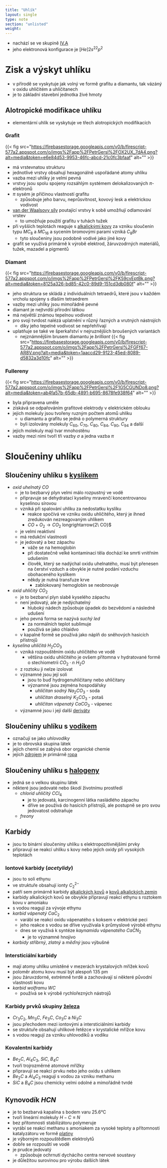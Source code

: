 ```yaml
---
title: "Uhlík"
layout: single
type: note
section: "unlisted"
weight: 
---
```

- nachází se ve skupině [IV.A](/notes/research/chemistry/inorganic-chemistry/periodic-table/tetrels)
- jeho elektronová konfigurace je $[He]2s^22p^2$
# Zisk a výskyt uhlíku
- v přírodě se vyskytuje jak volný ve formě grafitu a diamantu, tak vázáný v oxidu uhličitém a uhličitanech
- je to základní stavební jednotka živé hmoty
## Alotropické modifikace uhlíku
- elementární uhlík se vyskytuje ve třech alotropických modifikacích
### Grafit
{{< fig src="https://firebasestorage.googleapis.com/v0/b/firescript-577a2.appspot.com/o/imgs%2Fapp%2FPetrGersl%2FOX2UX_7dA4.png?alt=media&token=e6e84d53-9953-46fc-abcd-21c0fc3bfaaf" alt="" >}}
- má vrstevnatou strukturu
- jednotlivé vrstvy obsahují hexagonálně uspořádané atomy uhlíku
- vazba mezi uhlíky je velmi pevná
- vrstvy jsou spolu spojeny rozsáhlým systémem delokalizovaných $\pi$-elektronů
- $\pi$ sysém je přičinou vlastností grafitu
    - způsobuje jeho barvu, neprůsvitnost, kovový lesk a elektrickou vodivost
- [van der Waalsovy síly](/notes/research/chemistry/general-chemistry/chemical-bonds/van-der-waals-forces) poutající vrstvy k sobě umožňují odlamování vrstev
    - to umožňuje použití grafitu v tuhách tužek
- při vyšších teplotách reaguje s [alkalickými kovy](/notes/research/chemistry/inorganic-chemistry/periodic-table/alkali-metals) za vzniku sloučenin typu $MC_8$ a $MC_{16}$ a sycením bromovými parami vzniká $C_8Br$
    - tyto sloučeniny jsou podobně vodivé jako jiné kovy
- grafit se využívá primárně k výrobě elektrod, žáruvzodrných materiálů, tužek, mazadel a pigmentů
### Diamant
{{< fig src="https://firebasestorage.googleapis.com/v0/b/firescript-577a2.appspot.com/o/imgs%2Fapp%2FPetrGersl%2FK59cvEptBk.png?alt=media&token=8125a326-bd85-42c0-89d9-151cd3db080f" alt="" >}}
- jeho struktura se skládá z individuálních tetraedrů, které jsou v každém vrcholu spojeny s dlaším tetraedrem
- vazby mezi uhlíky jsou mimořádně pevné
- diamant je nejtvrdší přírodní látkou
- má největší známou tepelnou vodivost
- pro svoji tvrdost nalézá uplatnění v různý řazných a vrutných nástrojích
    - díky jeho tepelné vodivost se nepřehřívají
- uplatňuje se také ve šperkařství v nejruznějších broušených variantách
    - nejznámnějším brusem diamantu je _brilliant_
        {{< fig src="https://firebasestorage.googleapis.com/v0/b/firescript-577a2.appspot.com/o/imgs%2Fapp%2FPetrGersl%2FGFf67-AR8V.png?alt=media&token=1aaccd29-9123-45ed-8089-d5832a3d10fc" alt="" >}}
### Fullereny
{{< fig src="https://firebasestorage.googleapis.com/v0/b/firescript-577a2.appspot.com/o/imgs%2Fapp%2FPetrGersl%2F1G5CGUNDo8.png?alt=media&token=ab4fa57b-65db-4891-b695-8678fe938f64" alt="" >}}
- byla připravena uměle
- získává se odpařováním grafitové elektrody v elektrickém oblouku
- jejich molekuly jsou tvořeny ruzným počtem atomů uhlíku
    - u diamantu a grafitu se jedná o polymerná struktury
    - byli izolovány molekuly $C_{60}$, $C_{70}$, $C_{80}$, $C_{84}$, $C_{90}$, $C_{94}$ a další
- jejich molekuly mají tvar mnohostěnu
- vazby mezi nimi tvoří tři vazby $\sigma$ a jedna vazba $\pi$
# Sloučeniny uhlíku
## Sloučeniny uhlíku s [kyslíkem](/notes/research/chemistry/inorganic-chemistry/periodic-table/oxygen)
- _oxid uhelnatý_ $CO$
    - je to bezbarvý plyn velmi málo rozpustný ve vodě
    - připravuje se dehydratací kyseliny mravenčí koncentrovanou kyselinou sírovou
    - vzniká při spalování uhlíku za nedostatku kyslíku
        - reakce spočívá ve vzniku oxidu uhličitého, který je ihned zredukován nezreagovaným uhlíkem
        - $CO+O_2\longrightarrow{CO_2}$
longrightarrow{2\ CO}$
    - je velmi reaktivní
    - má redukční vlastnosti
    - je jedovatý a bez zápachu
        - váže se na hemoglobin
        - při dostatečně velké kontaminaci těla dochází ke smrti vnitřním udušením
        - člověk, který se nadýchal oxidu uhelnatého, musí být přenesen na čerství vzduch a obvykle je nutné podání vzduchu obohaceného kyslíkem
        - někdy je nutná transfuze krve
            - zablokovaný hemoglobin se neobnovuje
- _oxid uhličitý_ $CO_2$
    - je to bezbarví plyn slabě kyselého zápachu
    - není jedovatý, ale je nedýchatelný
        - hluboký nádech způsobuje úpadek do bezvědomí a následně udušení
    - jeho pevná forma se nazývá _suchý led_
        - za normálních teplot sublimuje
        - používá se jako chlaidvo
    - v kapalné formě se používá jako náplň do sněhových hasicích přístrojů
- _kyselina uhličitá_ $H_2CO_3$
    - vzniká rozpouštěním oxidu uhličitého ve vodě
        - většina oxidu uhličitého je ovšem přítomna v hydratované formě o stechiometrii $CO_2\cdot{n\ H_2O}$
    - z roztoku ji nelze izolovat
    - významné jsou její soli
        - jsou to buď hydrogenuhličitany nebo uhličitany
        - významné jsou zejména hospodářsky
            - _uhličitan sodný_ $Na_2CO_3$ - soda
            - _uhličitan draselný_ $K_2CO_3$ - potaš
            - _uhličitan vápenatý_ $CaCO_3$ - vápenec
    - významné jsou i její další [deriváty](/notes/research/chemistry/organic-chemistry/carbohydrate-derivatives/carbonic-acid-derivatives)
## Sloučeniny uhlíku s [vodíkem](/notes/research/chemistry/inorganic-chemistry/periodic-table/hydrogen)
- označují se jako _uhlovodíky_
- je to obrovská skupina látek
- jejich chemií se zabývá obor organické chemie
- jejich [zdrojem](/notes/research/chemistry/organic-chemistry/general-organic-chemistry/extraction-of-carbohydrates-from-natural-sources) je primárně [ropa](/notes/research/chemistry/organic-chemistry/general-organic-chemistry/crude-oil)
## Sloučeniny uhlíku s [halogeny](/notes/research/chemistry/inorganic-chemistry/periodic-table/halogenes)
- jedná se o velkou skupinu látek
- některé jsou jedovaté nebo škodí životnímu prostředí
    - _chlorid uhličitý_ $CCl_4$
        - je to jedovatá, karcinogenní látka nasládlého zápachu
        - dříve se používá do hasících přístrojů, ale postupně se pro svou jedovatost odstraňuje
    - _freony_
## Karbidy
- jsou to binární sloučeniny uhlíku s elektropozitivnějšími prvky
- přípravují se reakcí uhlíku s kovy nebo jejich oxidy při vysokých teplotách
### Iontové karbidy (_acetylidy_)
- jsou to soli ethynu
- ve struktuře obsahují ionty $C_2^{2-}$
- patří sem primárně karbidy [alkalických kovů](/notes/research/chemistry/inorganic-chemistry/periodic-table/alkali-metals) a [kovů alkalických zemin](/notes/research/chemistry/inorganic-chemistry/periodic-table/alkaline-earth-metals)
- karbidy alkalických kovů se obvykle připravují reakcí ethynu s roztokem kovu v amoniaku
- s vodou reagují za vývoje ethynu
- _karbid vápenatý_ $CaC_2$
    - varábí se reakcí oxidu vápenatého s koksem v elektrické peci
    - jeho reakce s vodou se dříve využívala k průmyslové výrobě ethynu
    - dnes se využívá k syntéze _kaynamidu vápenatého_ $CaCN_2$
        - je to významné hnojivo
- _karbidy stříbrný_, _zlatný_ a _měďný_ jsou výbušné
### Intersticiální karbidy
- mají atomy uhlíku umístěné v mezerách krystalových mřížek kovů
- poloměr atomu kovu musí být alespoň 135 pm
- jsou žáruvzdorné, extrémně tvrdé a zachovávají si některé původní vlastnosti kovu
- _karbid wolframu_ $WC$
    - používá se k výrobě rychlořezných nástrojů
### Karbidy prvků skupiny [železa](/notes/research/chemistry/inorganic-chemistry/periodic-table/iron)
- $Cr_3C_2$, $Mn_3C$, $Fe_3C$, $Co_3C$ a $Ni_3C$
- jsou přechodem mezi iontovými a intersticiálními karbidy
- se struktuře obsahují uhlíkové řetězce v krystalické mřížce kovu
- s vodou reagují za vzniku uhlovodíků a vodíku
### Kovalentní karbidy
- $Be_2C$, $Al_4C_3$, $SiC$, $B_4C$
- tvoří trojrozměrné atomové mřížky
- připravují se reakcí prvku nebo jeho oxidu s uhlíkem
- $Be_2C$ a $Al_4C_3$ reagují s vodou za vzniku methanu
- $SiC$ a $B_4C$ jsou chemicky velmi odolné a mimořádně tvrdé
## Kynovodík $HCN$
- je to bezbarvá kapalina s bodem varu 25.6°C
- tvoří lineární molekuly $H-C\equiv{N}$
- bez přítomnosti stabilizátoru polymeruje
- vyrábí se reakcí methanu s amoniakem za vysoké teploty a přítomnosti katalyzátoru ve formě [platiny](/notes/research/chemistry/inorganic-chemistry/periodic-table/palladium-and-platinum)
- je výborným rozpouštědlem elektrolytů
- dobře se rozpouští ve vodě
- je prudce jedovatý
    - způsobuje ochrnutí dychácího centra nervové soustavy
- je důležitou surovinou pro výrobu dalších látek